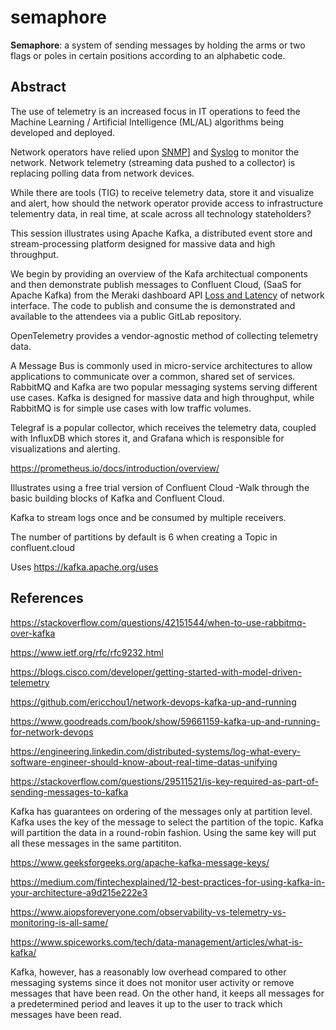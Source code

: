 # semaphore

**Semaphore**: a system of sending messages by holding the arms or two flags or poles in certain positions according to an alphabetic code.

## Abstract

The use of telemetry is an increased focus in IT operations to feed the Machine Learning / Artificial Intelligence (ML/AL) algorithms being developed and deployed.

Network operators have relied upon [SNMP](https://www.ietf.org/rfc/rfc9232.html#RFC3416)] and [Syslog](https://www.ietf.org/rfc/rfc9232.html#RFC5424) to monitor the network. Network telemetry (streaming data pushed to a collector) is replacing polling data from network devices.
 
While there are tools (TIG) to receive telemetry data, store it and visualize and alert, how should the network operator provide access to infrastructure telementry data, in real time, at scale across all technology stateholders?

This session illustrates using Apache Kafka, a distributed event store and stream-processing platform designed for massive data and high throughput.

We begin by providing an overview of the Kafa architectual components and then demonstrate publish messages to Confluent Cloud, (SaaS for Apache Kafka) from the Meraki dashboard API [Loss and Latency](https://developer.cisco.com/meraki/api-v1/#!get-device-loss-and-latency-history) of network interface. The code to publish and consume the is demonstrated and available to the attendees via a public GitLab repository.


 OpenTelemetry provides a vendor-agnostic method of collecting telemetry data. 

A Message Bus is commonly used in micro-service architectures to allow applications to communicate over a common, shared set of services. RabbitMQ and Kafka are two popular messaging systems serving different use cases. Kafka is designed for massive data and high throughput, while RabbitMQ is for simple use cases with low traffic volumes.

Telegraf is a popular collector, which receives the telemetry data, coupled with InfluxDB which stores it, and Grafana which is responsible for visualizations and alerting.

https://prometheus.io/docs/introduction/overview/

 

Illustrates using a free trial version of Confluent Cloud -Walk through the basic building blocks of Kafka and Confluent Cloud.



 Kafka to stream logs once and be consumed by multiple receivers.

The number of partitions by default is 6 when creating a Topic in confluent.cloud
 
Uses https://kafka.apache.org/uses

## References

https://stackoverflow.com/questions/42151544/when-to-use-rabbitmq-over-kafka

https://www.ietf.org/rfc/rfc9232.html

https://blogs.cisco.com/developer/getting-started-with-model-driven-telemetry

https://github.com/ericchou1/network-devops-kafka-up-and-running

https://www.goodreads.com/book/show/59661159-kafka-up-and-running-for-network-devops

https://engineering.linkedin.com/distributed-systems/log-what-every-software-engineer-should-know-about-real-time-datas-unifying

https://stackoverflow.com/questions/29511521/is-key-required-as-part-of-sending-messages-to-kafka

 Kafka has guarantees on ordering of the messages only at partition level. Kafka uses the key of the message to select the partition of the topic.  Kafka will partition the data in a round-robin fashion. Using the same key will put all these messages in the same partititon.

https://www.geeksforgeeks.org/apache-kafka-message-keys/

https://medium.com/fintechexplained/12-best-practices-for-using-kafka-in-your-architecture-a9d215e222e3

https://www.aiopsforeveryone.com/observability-vs-telemetry-vs-monitoring-is-all-same/

https://www.spiceworks.com/tech/data-management/articles/what-is-kafka/

Kafka, however, has a reasonably low overhead compared to other messaging systems since it does not monitor user activity or remove messages that have been read. On the other hand, it keeps all messages for a predetermined period and leaves it up to the user to track which messages have been read. 